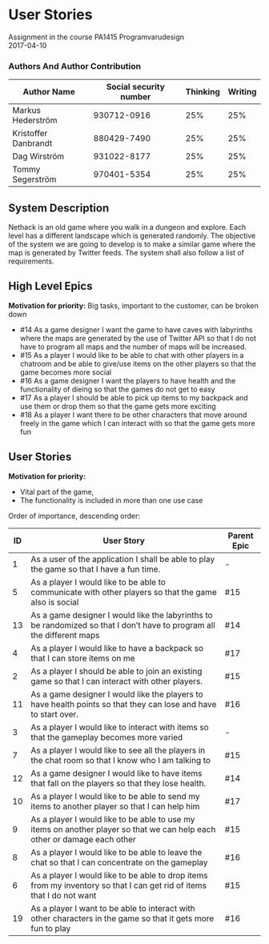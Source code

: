 # User Stories

Assignment in the course PA1415 Programvarudesign  
2017-04-10  

### Authors And Author Contribution

| Author Name	          | Social security number	| Thinking	 | Writing	|
| -------------         |------------------------	| ---------- |--------- |
|Markus Hederström      | 930712-0916 		        |   25% 	   |	     25%|
|Kristoffer Danbrandt   | 880429-7490      		    |   25% 	   |		   25%|
|Dag Wirström           | 931022-8177      		    |   25% 	   |		   25%|
|Tommy Segerström       | 970401-5354      		    |   25% 	   |		   25%|

## System Description
Nethack is an old game where you walk in a dungeon and explore. Each level has a different landscape which is generated randomly. The objective of the system we are going to develop is to make a similar game where the map is generated by Twitter feeds. The system shall also follow a list of requirements.

## High Level Epics
**Motivation for priority:** Big tasks, important to the customer, can be broken down

* #14 As a game designer I want the game to have caves with labyrinths where the maps are generated by the use of Twitter API so that I do not have to program all maps and the number of maps will be increased.
* #15 As a player I would like to be able to chat with other players in a chatroom and be able to give/use items on the other players so that the game becomes more social
* #16 As a game designer I want the players to have health and the functionality of dieing so that the games do not get to easy
* #17 As a player I should be able to pick up items to my backpack and use them or drop them so that the game gets more exciting
* #18 As a player I want there to be other characters that move around freely in the game which I can interact with so that the game gets more fun

## User Stories
**Motivation for priority:**  
* Vital part of the game,
* The functionality is included in more than one use case

Order of importance, descending order:  

|ID	          | User Story	                                                                                                                   | Parent Epic   |
| ------------|--------------------------------------------------------------------------------------------------------------------------------|---------------|
|     1       | As a user of the application I shall be able to play the game so that I have a fun time.                                       |    -          |
|     5       | As a player I would like to be able to communicate with other players so that the game also is social                          |    #15        |
|     13      | As a game designer I would like the labyrinths to be randomized so that I don’t have to program all the different maps         |    #14        |
|     4       | As a player I would like to have a backpack so that I can store items on me                                                    |    #17        |
|     2       | As a player I should be able to join an existing game so that I can interact with other players.                               |    #15        |
|     11      | As a game designer I would like the players to have health points so that they can lose and have to start over.                |    #16        |
|     3       | As a player I would like to interact with items so that the gameplay becomes more varied                                       |    -          |
|     7       | As a player I would like to see all the players in the chat room so that I know who I am talking to                            |    #15        |
|     12      | As a game designer I would like to have items that fall on the players so that they lose health.                               |    #14        |
|     10      | As a player I would like to be able to send my items to another player so that I can help him                                  |    #17        |
|     9       | As a player I would like to be able to use my items on another player so that we can help each other or damage each other      |    #15        |
|     8       | As a player I would like to be able to leave the chat so that I can concentrate on the gameplay                                |    #16        |
|     6       | As a player I would like to be able to drop items from my inventory so that I can get rid of items that I do not want          |    #15        |
|     19      | As a player I want to be able to interact with other characters in the game so that it gets more fun to play                   |    #16        |
